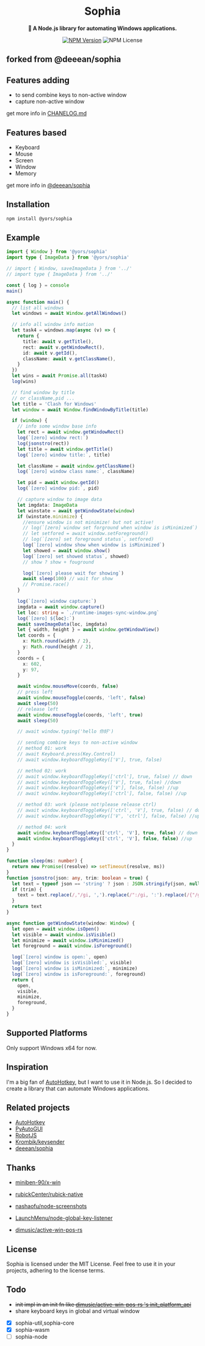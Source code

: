 <div align="center">
  <h1>Sophia</h1>
  <p>
    <strong>🤖 A Node.js library for automating Windows applications.</strong>
  </p>
  
  [![NPM Version](https://img.shields.io/npm/v/@yors/sophia)](https://www.npmjs.com/package/@yors/sophia)
  ![NPM License](https://img.shields.io/npm/l/@yors/sophia)
</div>

## forked from @deeean/sophia

## Features adding

- to send combine keys to non-active window
- capture non-active window

get more info in [CHANELOG.md](./CHANELOG.md)

## Features based

- Keyboard
- Mouse
- Screen
- Window
- Memory

get more info in [@deeean/sophia](https://www.npmjs.com/package/@deeean/sophia)

## Installation

```bash
npm install @yors/sophia
```

## Example

```ts
import { Window } from '@yors/sophia'
import type { ImageData } from '@yors/sophia'

// import { Window, saveImageData } from '../'
// import type { ImageData } from '../'

const { log } = console
main()

async function main() {
  // list all windows
  let windows = await Window.getAllWindows()

  // info all window info mation
  let task4 = windows.map(async (v) => {
    return {
      title: await v.getTitle(),
      rect: await v.getWindowRect(),
      id: await v.getId(),
      className: await v.getClassName(),
    }
  })
  let wins = await Promise.all(task4)
  log(wins)

  // find window by title
  // or className,pid ...
  let title = 'Clash for Windows'
  let window = await Window.findWindowByTitle(title)

  if (window) {
    // info some window base info
    let rect = await window.getWindowRect()
    log(`[zero] window rect:`)
    log(jsonstro(rect))
    let title = await window.getTitle()
    log(`[zero] window title:`, title)

    let className = await window.getClassName()
    log(`[zero] window class name:`, className)

    let pid = await window.getId()
    log(`[zero] window pid:`, pid)

    // capture window to image data
    let imgdata: ImageData
    let winstate = await getWindowState(window)
    if (winstate.minimize) {
      //ensure window is not minimize! but not active!
      // log(`[zero] window set forground when window is isMinimized`)
      // let setfored = await window.setForeground()
      // log(`[zero] set foreground status`, setfored)
      log(`[zero] window show when window is isMinimized`)
      let showed = await window.show()
      log(`[zero] set showed status`, showed)
      // show ? show + fouground

      log(`[zero] please wait for showing`)
      await sleep(100) // wait for show
      // Promise.race()
    }

    log(`[zero] window capture:`)
    imgdata = await window.capture()
    let loc: string = `./runtime-images-sync-window.png`
    log(`[zero] ${loc}:`)
    await saveImageData(loc, imgdata)
    let { width, height } = await window.getWindowView()
    let coords = {
      x: Math.round(width / 2),
      y: Math.round(height / 2),
    }
    coords = {
      x: 602,
      y: 97,
    }

    await window.mouseMove(coords, false)
    // press left
    await window.mouseToggle(coords, 'left', false)
    await sleep(50)
    // release left
    await window.mouseToggle(coords, 'left', true)
    await sleep(50)

    // await window.typing('hello 你好')

    // sending combine keys to non-active window
    // method 01: work
    // await Keyboard.press(Key.Control)
    // await window.keyboardToggleKey(['V'], true, false)

    // method 02: work
    // await window.keyboardToggleKey(['ctrl'], true, false) // down
    // await window.keyboardToggleKey(['V'], true, false) //down
    // await window.keyboardToggleKey(['V'], false, false) //up
    // await window.keyboardToggleKey(['ctrl'], false, false) //up

    // method 03: work (please not!please release ctrl)
    // await window.keyboardToggleKey(['ctrl', 'V'], true, false) // down
    // await window.keyboardToggleKey(['V', 'ctrl'], false, false) //up

    // method 04: work
    await window.keyboardToggleKey(['ctrl', 'V'], true, false) // down
    await window.keyboardToggleKey(['ctrl', 'V'], false, false) //up
  }
}

function sleep(ms: number) {
  return new Promise((resolve) => setTimeout(resolve, ms))
}
function jsonstro(json: any, trim: boolean = true) {
  let text = typeof json == 'string' ? json : JSON.stringify(json, null, 0)
  if (trim) {
    text = text.replace(/,"/gi, ',').replace(/":/gi, ':').replace(/{"/gi, '{')
  }
  return text
}

async function getWindowState(window: Window) {
  let open = await window.isOpen()
  let visible = await window.isVisible()
  let minimize = await window.isMinimized()
  let foreground = await window.isForeground()

  log(`[zero] window is open:`, open)
  log(`[zero] window is isVisibled:`, visible)
  log(`[zero] window is isMinimized:`, minimize)
  log(`[zero] window is isForeground:`, foreground)
  return {
    open,
    visible,
    minimize,
    foreground,
  }
}
```

## Supported Platforms

Only support Windows x64 for now.

## Inspiration

I'm a big fan of [AutoHotkey](https://www.autohotkey.com/), but I want to use it in Node.js. So I decided to create a library that can automate Windows applications.

## Related projects

- [AutoHotkey](https://github.com/AutoHotkey/AutoHotkey)
- [PyAutoGUI](https://github.com/asweigart/pyautogui)
- [RobotJS](https://github.com/octalmage/robotjs)
- [Krombik/keysender](https://github.com/Krombik/keysender)
- [deeean/sophia](https://github.com/deeean/sophia)

## Thanks

- [miniben-90/x-win](https://github.com/miniben-90/x-win)
- [rubickCenter/rubick-native](https://github.com/rubickCenter/rubick-native)
- [nashaofu/node-screenshots](https://github.com/nashaofu/node-screenshots)
- [LaunchMenu/node-global-key-listener](https://github.com/LaunchMenu/node-global-key-listener)

- [dimusic/active-win-pos-rs](https://github.com/dimusic/active-win-pos-rs)

## License

Sophia is licensed under the MIT License. Feel free to use it in your projects, adhering to the license terms.

## Todo

- ~~init impl in an init fn like [dimusic/active-win-pos-rs 's init_platform_api](https://github.com/dimusic/active-win-pos-rs/blob/main/src/win/mod.rs)~~
- share keyboard keys in global and virtual window

- [x] sophia-util,sophia-core
- [x] sophia-wasm
- [ ] sophia-node

